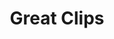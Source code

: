 ---
title: "Great Clips"
url: /san-antonio/great-clips-southeast-military-drive/
shop: hairdresser
---